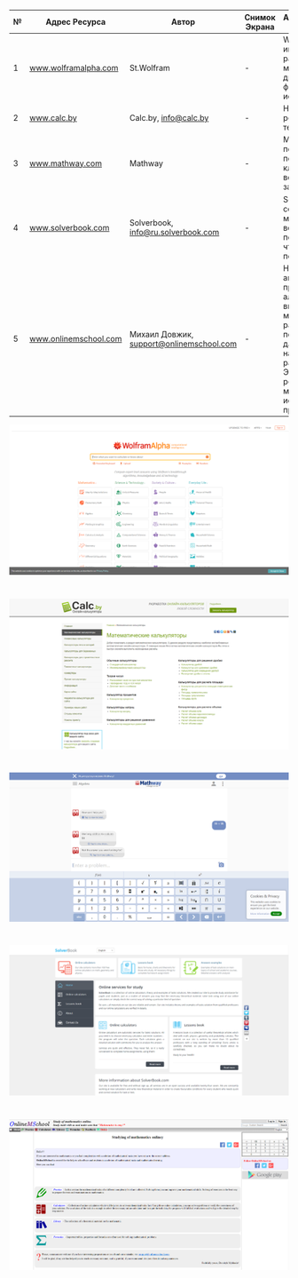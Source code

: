 №|Адрес Ресурса|Автор|Снимок Экрана|Аннотация,Особенности,Рассмотренные Математические Задачи
---|---|---|---|---
1|www.wolframalpha.com|St.Wolfram|-|WolframAlpha включает в себя множество инструментов для решения задач самых разных уровня и тематики: элементарная математика, алгебра, геометрия, дифференциальные уравнения, физические задачи, финансовые задачи, история и т.д. 
2|www.calc.by|Calc.by, info@calc.by|-|На сайте присутствуют калькуляторы для решения задач по алгебре, геометрии, теории чисел и калькуляторы матриц.
3|www.mathway.com|Mathway|-|Mathway – инструмент для решения задач по математике и химии с инутитивно понятным интерфейсом, похожим на чат, клавиатурой для упрощённого ввода и возможностью загрузить фотографию задачи.
4|www.solverbook.com|Solverbook, info@ru.solverbook.com|-|Solverbook – сборник автоматических сервисов для решения задач по математике, геометрии, физике и теории вероятности. Каждый калькулятор выдает подробное решение с комментариями, чтобы  можно было разобраться, как был получен ответ.
5|www.onlinemschool.com|Михаил Довжик, support@onlinemschool.com|-|На сайте собраны написанные лично автором сайта программы для решения примеров и задач по математике, алгебре, геометрии, теории вероятности, высшей математике и другим математическим дисциплинам. Для работы необходимо лишь выбрать подходящий калькулятор и ввести данные, программа сама мгновенно найдет ответ и выдаст детально расписанное пошаговое решение задачи. Это дает возможность не только получить результат, но и научиться решать математические задачи, найти и исправить ошибки в решении или проверить его правильность.


![AUFFF](1_theme/wolf.png "Wolfram")
#
![call](1_theme/Calc.png "Calc.by")
#
![Math](1_theme/Math.png "Mathway")
#
![Solve](1_theme/Solvebook.png "SolveBook")
#
![OMS](1_theme/OnlineMs.png "OnlineMSchool")

